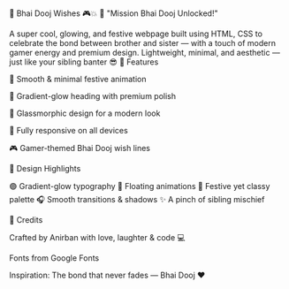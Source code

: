 🌟 Bhai Dooj Wishes 🎮💥
💫 "Mission Bhai Dooj Unlocked!"

A super cool, glowing, and festive webpage built using HTML, CSS to celebrate the bond between brother and sister — with a touch of modern gamer energy and premium design.
Lightweight, minimal, and aesthetic — just like your sibling banter 😎
🧠 Features

💖 Smooth & minimal festive animation

🌈 Gradient-glow heading with premium polish

🧊 Glassmorphic design for a modern look

🎨 Fully responsive on all devices

🎮 Gamer-themed Bhai Dooj wish lines

💅 Design Highlights

🟣 Gradient-glow typography
🔮 Floating animations
🎇 Festive yet classy palette
🎧 Smooth transitions & shadows
✨ A pinch of sibling mischief

🧡 Credits

Crafted by Anirban with love, laughter & code 💻

Fonts from Google Fonts

Inspiration: The bond that never fades — Bhai Dooj ❤️
